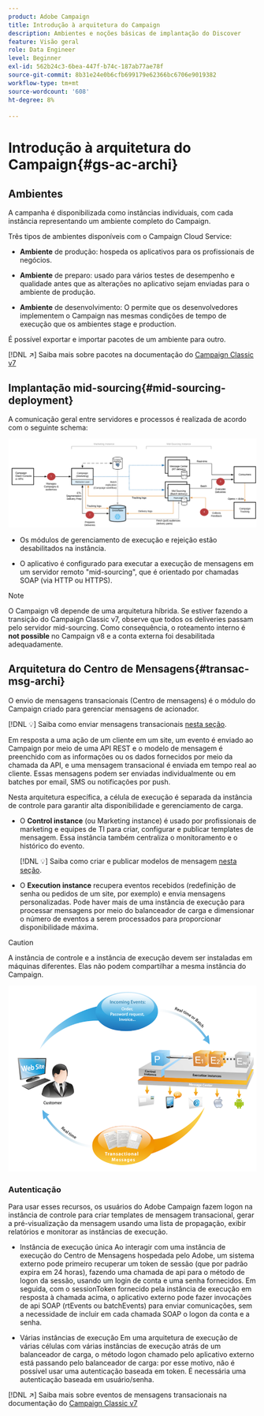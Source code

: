 ```yaml
---
product: Adobe Campaign
title: Introdução à arquitetura do Campaign
description: Ambientes e noções básicas de implantação do Discover
feature: Visão geral
role: Data Engineer
level: Beginner
exl-id: 562b24c3-6bea-447f-b74c-187ab77ae78f
source-git-commit: 8b31e24e0b6cfb699179e62366bc6706e9019382
workflow-type: tm+mt
source-wordcount: '608'
ht-degree: 8%

---
```


# Introdução à arquitetura do Campaign{#gs-ac-archi}

## Ambientes

A campanha é disponibilizada como instâncias individuais, com cada instância representando um ambiente completo do Campaign.

Três tipos de ambientes disponíveis com o Campaign Cloud Service:

* **Ambiente** de produção: hospeda os aplicativos para os profissionais de negócios.

* **Ambiente** de preparo: usado para vários testes de desempenho e qualidade antes que as alterações no aplicativo sejam enviadas para o ambiente de produção.

* **Ambiente** de desenvolvimento: O permite que os desenvolvedores implementem o Campaign nas mesmas condições de tempo de execução que os ambientes stage e production.

É possível exportar e importar pacotes de um ambiente para outro.

[!DNL :arrow_upper_right:] Saiba mais sobre pacotes na documentação do  [Campaign Classic v7](https://experienceleague.adobe.com/docs/campaign-classic/using/getting-started/administration-basics/working-with-data-packages.html)

## Implantação mid-sourcing{#mid-sourcing-deployment}

A comunicação geral entre servidores e processos é realizada de acordo com o seguinte schema:

![](assets/architecture.png)

* Os módulos de gerenciamento de execução e rejeição estão desabilitados na instância.

* O aplicativo é configurado para executar a execução de mensagens em um servidor remoto &quot;mid-sourcing&quot;, que é orientado por chamadas SOAP (via HTTP ou HTTPS).

>[!NOTE]
>
> O Campaign v8 depende de uma arquitetura híbrida. Se estiver fazendo a transição do Campaign Classic v7, observe que todos os deliveries passam pelo servidor mid-sourcing.
> Como consequência, o roteamento interno é **not possible** no Campaign v8 e a conta externa foi desabilitada adequadamente.

## Arquitetura do Centro de Mensagens{#transac-msg-archi}

O envio de mensagens transacionais (Centro de mensagens) é o módulo do Campaign criado para gerenciar mensagens de acionador.

[!DNL :bulb:] Saiba como enviar mensagens transacionais  [nesta seção](../send/transactional.md).

Em resposta a uma ação de um cliente em um site, um evento é enviado ao Campaign por meio de uma API REST e o modelo de mensagem é preenchido com as informações ou os dados fornecidos por meio da chamada da API, e uma mensagem transacional é enviada em tempo real ao cliente. Essas mensagens podem ser enviadas individualmente ou em batches por email, SMS ou notificações por push.

Nesta arquitetura específica, a célula de execução é separada da instância de controle para garantir alta disponibilidade e gerenciamento de carga.

* O **Control instance** (ou Marketing instance) é usado por profissionais de marketing e equipes de TI para criar, configurar e publicar templates de mensagem. Essa instância também centraliza o monitoramento e o histórico do evento.

   [!DNL :bulb:] Saiba como criar e publicar modelos de mensagem  [nesta seção](../send/transactional.md).

* O **Execution instance** recupera eventos recebidos (redefinição de senha ou pedidos de um site, por exemplo) e envia mensagens personalizadas. Pode haver mais de uma instância de execução para processar mensagens por meio do balanceador de carga e dimensionar o número de eventos a serem processados para proporcionar disponibilidade máxima.

>[!CAUTION]
>
>A instância de controle e a instância de execução devem ser instaladas em máquinas diferentes. Elas não podem compartilhar a mesma instância do Campaign.

![](assets/messagecenter_diagram.png)

### Autenticação

Para usar esses recursos, os usuários do Adobe Campaign fazem logon na instância de controle para criar templates de mensagem transacional, gerar a pré-visualização da mensagem usando uma lista de propagação, exibir relatórios e monitorar as instâncias de execução.

* Instância de execução única
Ao interagir com uma instância de execução do Centro de Mensagens hospedada pelo Adobe, um sistema externo pode primeiro recuperar um token de sessão (que por padrão expira em 24 horas), fazendo uma chamada de api para o método de logon da sessão, usando um login de conta e uma senha fornecidos.
Em seguida, com o sessionToken fornecido pela instância de execução em resposta à chamada acima, o aplicativo externo pode fazer invocações de api SOAP (rtEvents ou batchEvents) para enviar comunicações, sem a necessidade de incluir em cada chamada SOAP o logon da conta e a senha.

* Várias instâncias de execução
Em uma arquitetura de execução de várias células com várias instâncias de execução atrás de um balanceador de carga, o método logon chamado pelo aplicativo externo está passando pelo balanceador de carga: por esse motivo, não é possível usar uma autenticação baseada em token. É necessária uma autenticação baseada em usuário/senha.

[!DNL :arrow_upper_right:] Saiba mais sobre eventos de mensagens transacionais na documentação do  [Campaign Classic v7](https://experienceleague.adobe.com/docs/campaign-classic/using/transactional-messaging/processing/event-description.html#about-transactional-messaging-datamodel)
